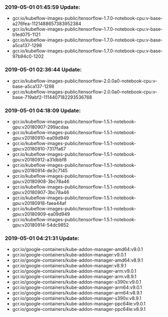 ### 2019-05-01 01:45:59 Update:

- gcr.io/kubeflow-images-public/tensorflow-1.7.0-notebook-cpu:v-base-a276fea-1121488657383952384
- gcr.io/kubeflow-images-public/tensorflow-1.7.0-notebook-cpu:v-base-b1ed075-1121
- gcr.io/kubeflow-images-public/tensorflow-1.7.0-notebook-cpu:v-base-a5ca137-1298
- gcr.io/kubeflow-images-public/tensorflow-1.7.0-notebook-cpu:v-base-97b94c0-1202
### 2019-05-01 02:36:44 Update:

- gcr.io/kubeflow-images-public/tensorflow-2.0.0a0-notebook-cpu:v-base-a5ca137-1298
- gcr.io/kubeflow-images-public/tensorflow-2.0.0a0-notebook-cpu:v-base-719abf2-1114407182293536768
### 2019-05-01 04:18:09 Update:

- gcr.io/kubeflow-images-public/tensorflow-1.5.1-notebook-gpu:v20180907-299acdaa
- gcr.io/kubeflow-images-public/tensorflow-1.5.1-notebook-gpu:v20180910-ea09d949
- gcr.io/kubeflow-images-public/tensorflow-1.5.1-notebook-gpu:v20180910-7317fa67
- gcr.io/kubeflow-images-public/tensorflow-1.5.1-notebook-gpu:v20180912-a31dbbf8
- gcr.io/kubeflow-images-public/tensorflow-1.5.1-notebook-gpu:v20180914-de3c7145
- gcr.io/kubeflow-images-public/tensorflow-1.5.1-notebook-gpu:v20180908-3bc78a46
- gcr.io/kubeflow-images-public/tensorflow-1.5.1-notebook-gpu:v20180907-3bc78a46
- gcr.io/kubeflow-images-public/tensorflow-1.5.1-notebook-gpu:v20180918-faea44af
- gcr.io/kubeflow-images-public/tensorflow-1.5.1-notebook-gpu:v20180909-ea09d949
- gcr.io/kubeflow-images-public/tensorflow-1.5.1-notebook-gpu:v20180914-54dc9852
### 2019-05-01 04:21:31 Update:

- gcr.io/google-containers/kube-addon-manager-amd64:v9.0.1
- gcr.io/google-containers/kube-addon-manager:v9.0.1
- gcr.io/google-containers/kube-addon-manager-amd64:v8.9.1
- gcr.io/google-containers/kube-addon-manager:v8.9.1
- gcr.io/google-containers/kube-addon-manager-arm:v9.0.1
- gcr.io/google-containers/kube-addon-manager-arm:v8.9.1
- gcr.io/google-containers/kube-addon-manager-s390x:v9.0.1
- gcr.io/google-containers/kube-addon-manager-arm64:v9.0.1
- gcr.io/google-containers/kube-addon-manager-arm64:v8.9.1
- gcr.io/google-containers/kube-addon-manager-s390x:v8.9.1
- gcr.io/google-containers/kube-addon-manager-ppc64le:v9.0.1
- gcr.io/google-containers/kube-addon-manager-ppc64le:v8.9.1
